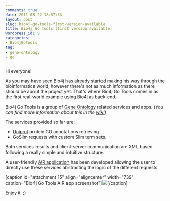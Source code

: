 ```yaml
---
comments: true
date: 2011-03-22 18:57:33
layout: post
slug: bio4j-go-tools-first-version-available
title: Bio4j Go Tools (first version available)
wordpress_id: 9
categories:
- Bio4jGoTools
tag:
- gene-ontology
- go
---
```


Hi everyone!

As you may have seen Bio4j has already started making his way through the bioinformatics world; however there's not as much information as there should be about the project yet.
That's where Bio4j Go Tools comes in as the first real-world example using Bio4j as back-end.

Bio4j Go Tools is a group of [Gene Ontology](http://www.geneontology.org/) related services and apps. _(You can find more information about this in the [wiki](http://wiki.bio4j.com/bio4jgotools))_

The services provided so far are:
- [Uniprot](http://www.uniprot.org) protein GO annotations retrieving
- GoSlim requests with custom Slim term sets.

Both services results and client-server communication are XML based following a really simple and intuitive structure.

A user-friendly [AIR application](https://github.com/pablopareja/Bio4jGoTools) has been developed allowing the user to directly use these services abstracting the logic of the different requests.

[caption id="attachment_15" align="aligncenter" width="739" caption="Bio4j Go Tools AIR app screenshot"][![](http://blog.bio4j.com/wp-content/uploads/2011/03/Bio4jGoToolsScreenShot.jpg)](https://github.com/pablopareja/Bio4jGoTools)[/caption]

Enjoy it  ;)

